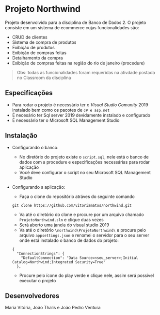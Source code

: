 # Projeto Northwind
Projeto desenvolvido para a disciplina de Banco de Dados 2. O projeto consiste em um sistema de ecommerce cujas funcionalidades são:
* CRUD  de clientes
* Sistema de compra de produtos
* Exibição de produtos
* Exibição de compras feitas
* Detalhamento da compra
* Exibição de compras feitas na região do rio de janeiro (procedure)

> Obs: todas as funcionalidades foram requeridas na ativdade postada no Classroom da disciplina

## Especificações

* Para rodar o projeto é necessário ter o *Visual Studio Comunity* 2019 instalado bem como os pacotes de `c# e asp.net`
* É necesário ter Sql server 2019 devidamente instalado e configurado 
* É necessário ter o Microsoft SQL Management Studio 

## Instalação

* Configurando o banco:
  * No diretório do projeto existe o `script.sql`, nele está o banco de dados com a procedure e especificações necessárias para rodar aplicação
  * Você deve configurar o script no seu Microsoft SQL Management Studio 

* Configurando a aplicação: 
  * Faça o clone do repositório atráves do seguinte comando
  ```
  git clone https://github.com/vitoriamatos/northwind.git
  ```

  * Va até o diretório do clone e procure por um arquivo chamado  `ProjetoNorthwind.sln` e clique duas vezes
  * Será aberto uma janela do visual studio 2019
  * Va até o diretório `\northwind\ProjetoNorthwind\` e procure pelo arquivo `appsettings.json` e renomei o servidor para o seu server onde está instalado o banco de dados do projeto:
  ```
  {
    "ConnectionStrings": {
      "DefaultConnection": "Data Source=<seu_server>;Initial Catalog=Northwind;Integrated Security=True"
    },
  ```
  * Procure pelo ícone do play verde e clique nele, assim será possivel executar o projeto 

## Desenvolvedores

Maria Vitória, João Thalis e João Pedro Ventura
